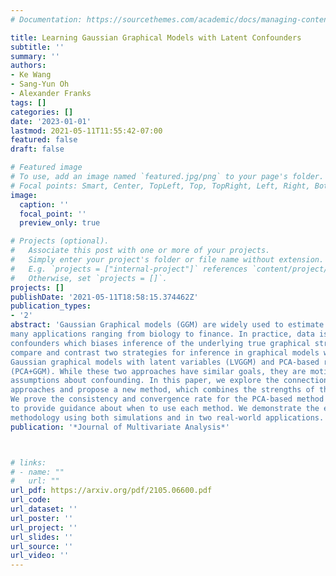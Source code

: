 ```yaml
---
# Documentation: https://sourcethemes.com/academic/docs/managing-content/

title: Learning Gaussian Graphical Models with Latent Confounders
subtitle: ''
summary: ''
authors:
- Ke Wang
- Sang-Yun Oh
- Alexander Franks
tags: []
categories: []
date: '2023-01-01'
lastmod: 2021-05-11T11:55:42-07:00
featured: false
draft: false

# Featured image
# To use, add an image named `featured.jpg/png` to your page's folder.
# Focal points: Smart, Center, TopLeft, Top, TopRight, Left, Right, BottomLeft, Bottom, BottomRight.
image:
  caption: ''
  focal_point: ''
  preview_only: true

# Projects (optional).
#   Associate this post with one or more of your projects.
#   Simply enter your project's folder or file name without extension.
#   E.g. `projects = ["internal-project"]` references `content/project/deep-learning/index.md`.
#   Otherwise, set `projects = []`.
projects: []
publishDate: '2021-05-11T18:58:15.374462Z'
publication_types:
- '2'
abstract: 'Gaussian Graphical models (GGM) are widely used to estimate the network structures in
many applications ranging from biology to finance. In practice, data is often corrupted by latent
confounders which biases inference of the underlying true graphical structure. In this paper, we
compare and contrast two strategies for inference in graphical models with latent confounders:
Gaussian graphical models with latent variables (LVGGM) and PCA-based removal of confounding
(PCA+GGM). While these two approaches have similar goals, they are motivated by different
assumptions about confounding. In this paper, we explore the connection between these two
approaches and propose a new method, which combines the strengths of these two approaches.
We prove the consistency and convergence rate for the PCA-based method and use these results
to provide guidance about when to use each method. We demonstrate the effectiveness of our
methodology using both simulations and in two real-world applications.'
publication: '*Journal of Multivariate Analysis*'



# links:
# - name: ""
#   url: ""
url_pdf: https://arxiv.org/pdf/2105.06600.pdf
url_code: 
url_dataset: ''
url_poster: ''
url_project: ''
url_slides: ''
url_source: ''
url_video: ''
---
```

